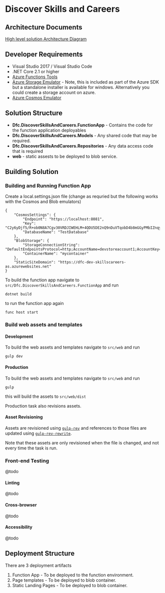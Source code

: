 # Discover Skills and Careers

## Architecture Documents 

[High level solution Architecture Diagram](https://drive.google.com/open?id=16ukfuSa6eKJW3lgVBvaFFobpEQ3a13D2)

## Developer Requirements

* Visual Studio 2017 / Visual Studio Code
* .NET Core 2.1 or higher
* [Azure Functions Tools](https://www.npmjs.com/package/azure-functions-core-tools)
* [Azure Storage Emulator](https://docs.microsoft.com/en-us/azure/storage/common/storage-use-emulator) - Note, this is included as part of the Azure SDK but a standalone installer is available for windows. Alternatively you could create a storage account on azure.
* [Azure Cosmos Emulator](https://docs.microsoft.com/en-us/azure/cosmos-db/local-emulator)

## Solution Structure

* **Dfc.DiscoverSkillsAndCareers.FunctionApp** - Contains the code for the function application deployables 
* **Dfc.DiscoverSkillsAndCareers.Models** - Any shared code that may be required.
* **Dfc.DiscoverSkillsAndCareers.Repositories** - Any data access code that is required 
* **web** - static assests to be deployed to blob service. 

## Building Solution 

### Building and Running Function App

Create a local.settings.json file (change as requried but the following works with the Cosmos and Blob emulators)
```
{
    "CosmosSettings": {
        "Endpoint": "https://localhost:8081",
        "Key": "C2y6yDjf5/R+ob0N8A7Cgv30VRDJIWEHLM+4QDU5DE2nQ9nDuVTqobD4b8mGGyPMbIZnqyMsEcaGQy67XIw/Jw==",
        "DatabaseName": "TestDatabase"
    },
    "BlobStorage": {
        "StorageConnectionString": "DefaultEndpointsProtocol=http;AccountName=devstoreaccount1;AccountKey=Eby8vdM02xNOcqFlqUwJPLlmEtlCDXJ1OUzFT50uSRZ6IFsuFq2UVErCz4I6tq/K1SZFPTOtr/KBHBeksoGMGw==;BlobEndpoint=http://127.0.0.1:10000/devstoreaccount1;TableEndpoint=http://127.0.0.1:10002/devstoreaccount1;QueueEndpoint=http://127.0.0.1:10001/devstoreaccount1;",
        "ContainerName": "mycontainer"
    },
    "StaticSiteDomain": "https://dfc-dev-skillscareers-as.azurewebsites.net"
}
```
To build the function app navigate to `src/Dfc.DiscoverSkillsAndCareers.FunctionApp` and run 

    dotnet build 

to run the function app again 

    func host start

### Build web assets and templates 

#### Development 

To build the web assets and templates navigate to `src/web` and run 

    gulp dev

#### Production 

To build the web assets and templates navigate to `src/web` and run 

    gulp

this will build the assets to `src/web/dist`

Production task also revisions assets. 

#### Asset Revisioning 

Assets are revisioned using [`gulp-rev`](https://github.com/sindresorhus/gulp-rev) and references to those files are updated using [`gulp-rev-rewrite`](https://github.com/TheDancingCode/gulp-rev-rewrite). 

Note that these assets are only revisioned when the file is changed, and not every time the task is run. 

### Front-end Testing 

@todo

#### Linting 

@todo

#### Cross-browser

@todo

#### Accessibility

@todo


## Deployment Structure 

There are 3 deployment artifacts 

1. Function App - To be deployed to the function environment.
2. Page templates - To be deployed to blob container.
3. Static Landing Pages - To be deployed to blob container. 
